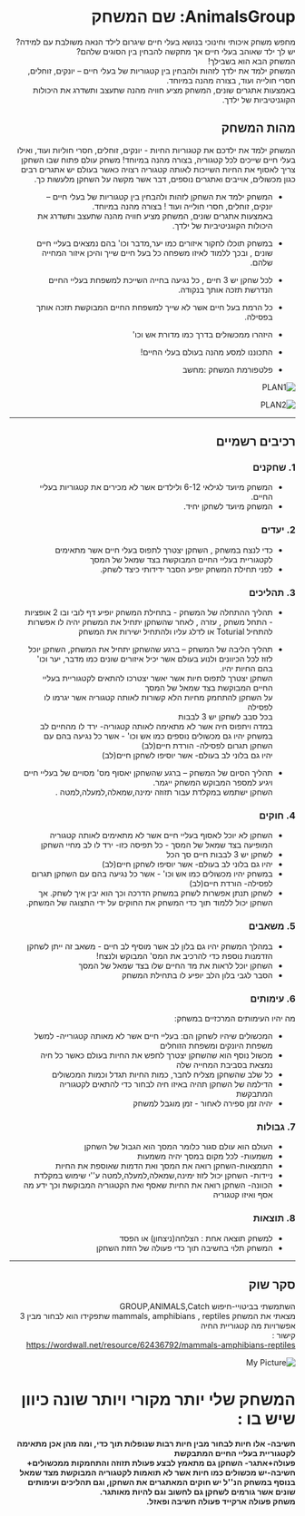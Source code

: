 
<div dir='rtl' lang='he'>

# AnimalsGroup: שם המשחק

מחפש משחק איכותי וחינוכי בנושא בעלי חיים שיגרום לילד הנאה משולבת עם למידה? \
יש לך ילד שאוהב בעלי חיים אך מתקשה להבחין בין הסוגים שלהם? \
המשחק הבא הוא בשבילך! \
המשחק ילמד את ילדך לזהות ולהבחין בין קטגוריות של בעלי חיים – יונקים, זוחלים, חסרי חולייה ועוד, בצורה מהנה במיוחד. \
באמצעות אתגרים שונים, המשחק מציע חוויה מהנה שתעצב ותשדרג את היכולות הקוגניטיביות של ילדך.
 

## מהות המשחק

המשחק ילמד את ילדכם את קטגוריות החיות - יונקים, זוחלים, חסרי חוליות ועוד, ואילו בעלי חיים שייכים לכל קטגוריה, בצורה מהנה במיוחד!
משחק עולם פתוח שבו השחקן צריך לאסוף את החיות השייכות לאותה קטגוריה רצויה כאשר בעולם יש אתגרים רבים כגון מכשולים, אוייבים ואתגרים נוספים, דבר אשר מקשה על השחקן מלעשות כך.

* המשחק ילמד את השחקן לזהות ולהבחין בין קטגוריות של בעלי חיים – יונקים, זוחלים, חסרי חולייה ועוד ! בצורה מהנה במיוחד. \
באמצעות אתגרים שונים, המשחק מציע חוויה מהנה שתעצב ותשדרג את היכולות הקוגניטיביות של ילדך.
* במשחק תוכלו לחקור איזורים כמו יער,מדבר וכו' בהם נמצאים בעליי חיים שונים , ובכך ללמוד לאיזו משפחה כל בעל חיים שייך והיכן איזור המחייה שלהם. 
* לכל שחקן יש 3 חיים , כל נגיעה בחייה השייכת למשפחת בעליי החיים הנדרשת תזכה אותך בנקודה.  
* כל הרמת בעל חיים אשר לא שייך למשפחת החיים המבוקשת תזכה אותך בפסילה. 
* היזהרו ממכשולים בדרך כמו מדורת אש וכו'
* התכוננו למסע מהנה בעולם בעלי החיים!  
  
 
* פלטפורמת המשחק  :מחשב 



![PLAN1](https://github.com/L-DevelopGame/AnimalsGroup/assets/57791415/19a51802-60b2-4ef8-afcf-533776c01cc0)


![PLAN2](https://github.com/L-DevelopGame/AnimalsGroup/assets/57791415/b8c89c96-34d7-430f-a4b0-283ac36e8684)


---


## רכיבים רשמיים



### 1. שחקנים

* המשחק מיועד לגילאי 6-12 ולילדים אשר לא מכירים את קטגוריות בעליי החיים.
* המשחק מיועד לשחקן יחיד.

### 2. יעדים

* כדי לנצח במשחק , השחקן יצטרך לתפוס בעלי חיים אשר מתאימים לקטגוריית בעליי החיים המבוקשת בצד שמאל של המסך
* לפני תחילת המשחק יופיע הסבר ידידותי כיצד לשחק.


### 3. תהליכים

* תהליך ההתחלה של המשחק - בתחילת המשחק יופיע דף לובי ובו 2 אופציות - התחל משחק , עזרה , לאחר שהשחקן יתחיל את המשחק יהיה לו אפשרות להתחיל Toturial או לדלג עליו ולהתחיל ישירות את המשחק 
*	תהליך הליבה של המשחק –
  ברגע שהשחקן יתחיל את המשחק, השחקן יוכל לזוז לכל הכיוונים ולנוע בעולם אשר יכיל איזורים שונים כמו מדבר, יער וכו' בהם החיות יהיו.  
 	השחקן יצטרך לתפוס חיות אשר יאשר יצטרכו להתאים לקטגוריית בעליי החיים המבוקשת בצד שמאל של המסך  
 	על השחקן להתחמק מחיות הלא קשורות לאותה קטגוריה אשר יגרמו לו לפסילה  
  בכל סבב לשחקן יש 3 לבבות  
 	במדה ויתפוס חיה אשר לא מתאימה לאותה קטגוריה- ירד לו מהחיים לב    
 	במשחק יהיו גם מכשולים נוספים כמו אש וכו' - אשר כל נגיעה בהם עם השחקן תגרום לפסילה- הורדת חיים(לב)    
 	יהיו גם בלוני לב בעולם- אשר יוסיפו לשחקן חיים(לב)  
 	
*	תהליך הסיום של המשחק – ברגע שהשחקן יאסוף מס' מסויים של בעליי חיים ויגיע למספר המבוקש המשחק ייגמר.  
  השחקן ישתמש במקלדת עבור תזוזה ימינה,שמאלה,למעלה,למטה .

### 4. חוקים

* השחקן לא יוכל לאסוף בעליי חיים אשר לא מתאימים לאותה קטגוריה המופיעה בצד שמאל של המסך - כל תפיסה כזו- ירד לו לב מחיי השחקן
* לשחקן יש 3 לבבות חיים סך הכל
* יהיו גם בלוני לב בעולם- אשר יוסיפו לשחקן חיים(לב)
* במשחק יהיו מכשולים כמו אש וכו' - אשר כל נגיעה בהם עם השחקן תגרום לפסילה- הורדת חיים(לב)
* לשחקן תנתן אפשרות לשחק במשחק הדרכה וכך הוא יבין איך לשחק.
  אך השחקן יכול ללמוד תוך כדי המשחק את החוקים על ידי התצוגה של המשחק.


### 5. משאבים

* במהלך המשחק יהיו גם בלון לב אשר מוסיף לב חיים - משאב זה ייתן לשחקן הזדמנות נוספת כדי להרכיב את המס' המבוקש ולנצח!
* השחקן יוכל לראות את מד החיים שלו בצד שמאל של המסך
* הסבר לגבי בלון הלב יופיע לו בתחילת המשחק

### 6. עימותים

מה יהיו העימותים המרכזיים במשחק:

* המכשולים שיהיו לשחקן הם: בעליי חיים אשר לא מאותה קטגורייה- למשל משפחת היונקים ומשפחת הזוחלים
* מכשול נוסף הוא שהשחקן יצטרך לחפש את החיות בעולם כאשר כל חיה נמצאת בסביבת המחייה שלה
* כל שלב שהשחקן מצליח לחבר, כמות החיות תגדל וכמות המכשולים
* הדילמה של השחקן תהיה באיזו חיה לבחור כדי להתאים לקטגוריה המתבקשת
* יהיה זמן ספירה לאחור - זמן מוגבל למשחק


### 7. גבולות

* העולם הוא עולם סגור כלומר המסך הוא הגבול של השחקן
* משמעות- לכל מקום במסך יהיה משמעות
* התמצאות-השחקן רואה את המסך ואת הדמות שאוספת את החיות
* ניידות- השחקן יכול לזוז ימינה,שמאלה,למעלה,למטה  ע''י שימוש במקלדת
* הכוונה- השחקן רואה את החיות שאסף ואת הקטגוריה המבוקשת וכך ידע מה אסף ואיזו קטגוריה
  


### 8. תוצאות

* למשחק תוצאה אחת : הצלחה(ניצחון) או הפסד
* המשחק תלוי בחשיבה תוך כדי פעולה של הזזת השחקן

---

## סקר שוק

השתמשתי בביטויי-חיפוש GROUP,ANIMALS,Catch \
מצאתי את המשחק mammals, amphibians , reptiles	 שתפקידו הוא לבחור מבין 3 אפשרויות מה קטגוריית החיה \
קישור : \
https://wordwall.net/resource/62436792/mammals-amphibians-reptiles

![My Picture](https://i.ibb.co/t8xXzLY/ANIMALSGROUP.jpg)



# המשחק שלי יותר מקורי ויותר שונה כיוון שיש בו :

**חשיבה- אלו חיות לבחור מבין חיות רבות שנופלות תוך כדי, ומה מהן אכן מתאימה לקטגוריית בעליי החיים המתבקשת \
  פעולה+אתגר- השחקן גם מתאמץ לבצע פעולת תזוזה והתחמקות ממכשולים+ חשיבה-יש מכשולים כמו חיות אשר לא תואמות לקטגוריה המבוקשת מצד שמאל \
בנוסף במשחק הנ''ל יש חוקים המאתגרים את השחקן, וגם תהליכים ועימותים שונים אשר גורמים לשחקן גם לחשוב וגם להיות מאותגר. \
משחק פעולה ארקייד פעולה חשיבה ופאזל.**




</div>

